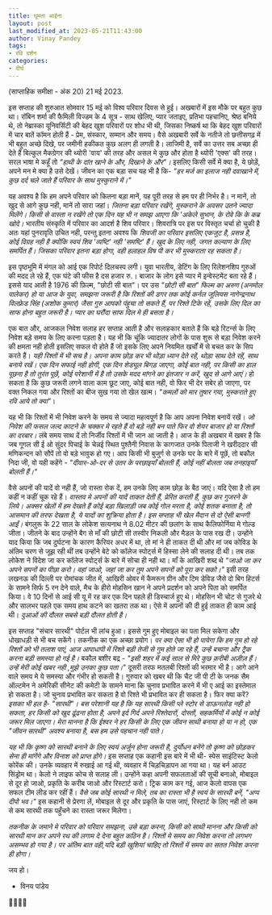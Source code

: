```yaml
---
title: घूमता आईना
layout: post
last_modified_at: 2023-05-21T11:43:00
author: Vinay Pandey
tags:
- रवि दर्शन
categories:
- दीर्घ
---
```

(साप्ताहिक समीक्षा - अंक 20)
21 मई 2023.

इस सप्ताह की शुरुआत सोमवार 15 मई को विश्व परिवार दिवस से हुई। अखबारों में इस मौके पर बहुत कुछ था। रॉबिन शर्मा की फैमिली विज्डम के 4 सूत्र - साथ खेलिए, प्यार जताइए, प्रतिभा पहचानिए, श्रेष्ठ बनिये थे, तो नेब्रास्का यूनिवर्सिटी की बेहद खुश परिवारों पर शोध भी थी, जिसका निष्कर्ष था कि बेहद खुश परिवारों में चार बातें कॉमन होती हैं -  प्रेम, संस्कार, सम्मान और समय। वैसे अखबारी सर्वे के नतीजे तो छत्तीसगढ़ में भी बहुत अच्छे दिखे, पर जमीनी हकीकत कुछ अलग ही लगती है। लाजिमी है, सर्वे का उत्तर सब अच्छा ही देते हैं बिल्कुल मैकग्रेगर की थ्योरी 'वाय' की तरह और असल मे कुछ और होता है थ्योरी 'एक्स' की तरह। सरल भाषा मे कहूँ तो _"हाथी के दांत खाने के और, दिखाने के और"।_ इसलिए किसी सर्वे में क्या है, ये छोड़ें, अपने मन मे  क्या है उसे देखें। जीवन का एक बड़ा सच यह भी है कि-
_"हर मर्ज का इलाज नही दवाखाने में,_
_कुछ दर्द चले जाते हैं परिवार के साथ मुस्कुराने में।"_

 यह अवश्य है कि हम अपने परिवार को कितना बड़ा मानें, यह पूरी तरह से हम पर ही निर्भर है। न मानें, तो खुद से आगे कुछ नही, मानें तो सारा जहां। *जितना बड़ा परिवार रखेंगे, मुस्कराने के अवसर उतने ज्यादा मिलेंगे। किसी से वास्ता न रखेंगे तो एक दिन यह भी न समझ आएगा कि _'अकेले सुभान, के रोवे कि के कब्र खोदे_।* भारतीय संस्कृति में परिवार का आदर्श है शिव परिवार। शिवरात्रि पर इस पर विस्तृत चर्चा हो चुकी है अतः यहां पुनरावृति उचित नही, परन्तु इतना अवश्य कि *शिवजी का परिवार इसलिए एकजुट है, प्रसन्न है, कोई विग्रह नही है क्योंकि स्वयं शिव 'व्यष्टि' नही 'समष्टि' हैं। खुद के लिए नही, जगत कल्याण के लिए समर्पित हैं। जिसका परिवार इतना बड़ा होगा, वही हलाहल विष पी कर भी मुस्कराता रह सकता है।* 

इस पृष्ठभूमि में मंगल को आई एक रिपोर्ट दिलचस्प लगी। युवा भारतीय, डेटिंग के लिए रिलेशनशिप गुरुओं की मदद ले रहे हैं, एक घंटे की फीस है दस हजार रु.। बाजार के लोग इसे प्यार में इन्वेस्टमेंट बता रहे हैं। इससे याद आती है 1976 की फ़िल्म, "छोटी सी बात"।  पर उस *"छोटी सी बात" फिल्म का अरुण (अनमोल पालेकर) हो या आज के युवा, समझना जरूरी है कि रिश्तों की डगर तक कोई कर्नल जूलियस नागेन्द्रनाथ विलफ़्रेड सिंह (अशोक कुमार) जैसा गुरु आपको पंहुचा तो सकते हैं, पर रिश्ते टिके रहें, उसके लिए दिल का साफ होना बहुत जरूरी है। प्यार का घरौंदा साफ दिल मे ही बसता है।* 

 एक बात और, आजकल निवेश सलाह हर सप्ताह आती है और सलाहकार बताते हैं कि बड़े रिटर्न्स के लिए निवेश बड़े समय के लिए करना पड़ता है।  यह भी कि चूंकि ज्यादातर लोगों के पास शुरू से बड़ा निवेश करने की क्षमता नही होती इसलिए सफल वो होते हैं जो इसके लिए अपने नियमित खर्चों में से बचत कर के सिप करते हैं। *यही रिश्तों में भी सच है। अपना काम छोड़ कर भी थोड़ा ध्यान देते रहें, थोड़ा साथ देते रहें, साथ बनाये रखें। एक दिन सफाई नही होगी, एक दिन शेड्यूल बिगड़ जाएगा, कोई बात नही, पर किसी का हाल पूछना है तो तुरंत पूछें, कोई परेशानी में है तो उसके मदद मांगने का इंतजार न करें, खुद से आगे आएं।* हो सकता है कि कुछ जरूरी लगने वाला काम छूट जाए, कोई बात नही, वो फिर भी देर सबेर हो जाएगा, पर वक्त निकल गया और रिश्तों का बीज सुख गया तो खेल खत्म।
 _"कमलों को मार तुषार गया,_ _मुस्कराते हुए रवि आये तो क्या"_। 

यह भी कि रिश्तों में भी निवेश करने के समय से ज्यादा महत्वपूर्ण है कि आप अपना निवेश बनायें रखें। *जो निवेश की फसल जल्द काटने के चक्कर मे रहते हैं वो बड़े नही बन पाते फिर वो शेयर बाजार हो या रिश्तों का दरबार।* लंबे समय साथ दें तो निर्जीव रिश्तों में भी जान आ जाती है। आज के ही अखबार में खबर है कि जब गूगल सी ई ओ सुंदर पिचाई के चेन्नई स्थित पुश्तैनी निवास के कागजात उनके पिताजी ने खरीददार  सी मणिकन्दन को सौपें तो वो बड़े भावुक हो गए।  आप किसी भी बुजुर्ग से उनके घर के बारे में पूछें, तो बकौल निदा जी, वो यही कहेंगे - 
_"दीवार-ओ-दर से उतर के परछाइयाँ बोलती हैं,_
_कोई नहीं बोलता जब तनहाइयाँ बोलती हैं।"_


वैसे अपनों की यादें वो नही हैं, जो रास्ता रोक दें, हम उनके लिए काम छोड़ के बैठ जाएं। यदि ऐसा है तो हम कहीं न कहीं चूक रहे हैं। *वास्तव मे अपनों की यादें ताकत देती हैं, प्रेरित करती हैं, कुछ कर गुजरने के लिये। अक्सर खेलों में हम देखते हैं कोई बड़ा खिलाड़ी जब कोई गोल मरता है, कोई शतक बनाता है, तो आसमान की तरफ देखता है, ये यादों का शुक्रिया होता है। इस सप्ताह भी खेल मैदान से दो ऐसी बानगी आईं।* बंगलुरू के 22 साल के लोकेश सत्यनाथ ने 8.02 मीटर की छलांग के साथ कैलिफोर्निया मे गोल्ड जीता। जीतने के बाद उन्होंने बैग से माँ की छोटी सी तस्वीर निकली और मैडल के पास रख दी। उन्होंने याद किया कि जब दुर्घटना के कारण कैरियर अधर में था, तो मां ने ही ताकत दी थी और मां जब कोविड के अंतिम चरण से जूझ रही थीं तब उन्होंने बेटे को कॉलेज स्पोर्ट्स में हिस्सा लेने की सलाह दी थी। तब तक लोकेश ने विदेश जा कर कॉलेज स्पोर्ट्स के बारे में सोचा ही नही था। माँ के आखिरी शब्द थे _"जाओ जा कर अपने सपनों का पीछा करो। वहां जाओ, जहां जा कर तुम अपने सपनों को पूरा कर सको।"_ इसी तरह लखनऊ की दिल्ली पर रोमांचक जीत में, आखिरी ओवर में कैमरून ग्रीन और टिम डेविड जैसे दो बिग हिटर्स के सामने सिर्फ 5 रन देने वाले, मैच के हीरो मोहसिन खान ने अपने प्रदर्शन को अपने पिता को समर्पित किया। वे 10 दिनों से आई सी यू में रह कर एक दिन पहले ही डिस्चार्ज हुए थे। मोहसिन भी चोट से गुजरे थे और सालभर पहले एक समय हाथ कटने का खतरा तक था। ऐसे में अपनों की दी हुई ताकत ही काम आई थी। *दुआओं की दौलत सबसे बड़ी दौलत होती है।*

इस सप्ताह "संचार सारथी" पोर्टल भी लांच हुआ। इससे गुम हुए मोबाइल का पता मिल सकेगा और धोखाधड़ी से भी बच सकेंगे। तकनीक का एक अच्छा प्रयोग। *पर क्या ऐसा भी हो पायेगा कि हम गुम हो रहे रिश्तों को भी तलाश पाएं, आज आपाधापी में रिश्ते बड़ी तेजी से गुम होते जा रहे हैं, उन्हें बचाना और ट्रैक करना बड़ी समस्या हो गई है।* बकौल बशीर बद्र -
_"इसी शहर में कई साल से मिरे कुछ क़रीबी अज़ीज़ हैं।_
_उन्हें मेरी कोई खबर नही ,मुझे उनका कुछ पता।_"
दूसरी तरफ मतलबी रिश्तों की भरमार भी है। आगे आने वाले समय मे ये समस्या और गंभीर हो सकती है। गुरुवार को खबर थी कि चैट जी पी टी के जनक सैम ऑल्टमेन ने अमेरिकी सीनेट की कमेटी के सामने माना कि चुनाव प्रभावित करने में भी ए आई का इस्तेमाल हो सकता है। जो चुनाव प्रभावित कर सकता है वो रिश्ते भी प्रभावित कर ही सकता है। फिर क्या करें?
*इसका भी हल है- "सारथी"। बस परेशानी यह है कि यह सारथी किसी प्ले स्टोर से डाऊनलोड नही हो सकता, हर किसी को खुद ढूंढना होता है, अपने इर्द गिर्द अपने रिश्तेदारों, दोस्तों, सहकर्मियों में कोई न कोई जरूर मिल जाएगा। मेरा मानना है कि ईश्वर ने हर किसी के लिए एक जीवन साथी बनाया हो या न हो, एक "जीवन सारथी" अवश्य बनाया है, बस हम उसे पहचान नही पाते।* 

*यह भी कि कृष्ण को सारथी बनाने के लिए स्वयं अर्जुन होना जरूरी है, दुर्योधन बनेंगे तो कृष्ण को छोड़कर सेना ही मांगेंगे और विनाश को प्राप्त होंगे।* इस सप्ताह एक कहानी इस बारे में भी थी- स्पेस साइंटिस्ट केलो कोरेंक की। उनके व्यवहार में रुखाई आ गई थी, व्यवहार में चिड़चिड़ापन आ गया था। यह बर्न आउट सिंड्रोम था। केलो ने लाइफ कोच से सलाह ली। उन्होंने कहा अपनी सफलताओं की सूची बनाओ, मोबाइल से दूर हो जाओ, प्रकृति के करीब जाओ और रिस्टार्ट करो। ट्रिक काम कर गई, आज केलो वापस एक सफल टीम लीड कर रहीं हैं। *वैसे जब कोई सारथी न मिले, तब का रास्ता भी है स्वयं के सारथी बनें, "अप्प दीपो भव।"* इस कहानी से प्रेरणा लें, मोबाइल से दूर और प्रकृति के पास जाएं, रिस्टार्ट के लिए नही तो कम से कम सारथी तक पहुँचने का रास्ता जरूर मिलेगा।

*तकनीक के जमाने मे परिवार को परिवार समझना, उसे बड़ा करना, किसी को साथी मानना और किसी को  सारथी मान कर अपने रथ की लगाम दे देना बहुत कठिन है। रिश्तों मे समय का निवेश करना तो लगभग असम्भव हो गया है। पर अंतिम बात वही,यदि बड़ी खुशियां चाहिए तो रिश्तों में समय का सतत निवेश करना ही होगा।*

जय हो। 

- विनय पांडेय

🙏🌷🌷🙏


